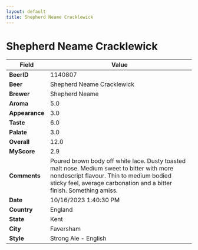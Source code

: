 ```yaml
---
layout: default
title: Shepherd Neame Cracklewick
---
```


# Shepherd Neame Cracklewick

| Field         | Value     |
|---------------|-----------|
| **BeerID** | 1140807 |
| **Beer** | Shepherd Neame Cracklewick |
| **Brewer** | Shepherd Neame |
| **Aroma** | 5.0 |
| **Appearance** | 3.0 |
| **Taste** | 6.0 |
| **Palate** | 3.0 |
| **Overall** | 12.0 |
| **MyScore** | 2.9 |
| **Comments** | Poured brown body off white lace. Dusty toasted malt nose. Medium sweet to bitter with more nondescript flavour. Thin to medium bodied sticky feel, average carbonation and a bitter finish. Something amiss. |
| **Date** | 10/16/2023 1:40:30 PM |
| **Country** | England |
| **State** | Kent |
| **City** | Faversham |
| **Style** | Strong Ale - English |
